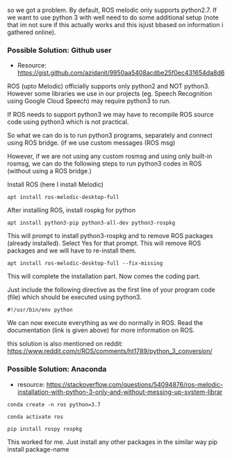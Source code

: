 so we got a problem. By default, ROS melodic only supports python2.7. If we want to use python 3 with well need to do some additional setup (note that im not sure if this actually works and this isjust bbased on information i gathered online). 

### Possible Solution: Github user 
- Resource:  https://gist.github.com/azidanit/9950aa5408acdbe25f0ec431654da8d6

ROS (upto Melodic) officially supports only python2 and NOT python3. However some libraries we use in our projects (eg. Speech Recognition using Google Cloud Speech) may require python3 to run.

If ROS needs to support python3 we may have to recompile ROS source code using python3 which is not practical.

So what we can do is to run python3 programs, separately and connect using ROS bridge. (if we use custom messages (ROS msg)

However, if we are not using any custom rosmsg and using only built-in rosmsg, we can do the following steps to run python3 codes in ROS (without using a ROS bridge.)

Install ROS (here I install Melodic)

```
apt install ros-melodic-desktop-full
```

After installing ROS, install rospkg for python

```
apt install python3-pip python3-all-dev python3-rospkg
```

This will prompt to install python3-rospkg and to remove ROS packages (already installed). Select Yes for that prompt. This will remove ROS packages and we will have to re-install them.

```
apt install ros-melodic-desktop-full --fix-missing
```

This will complete the installation part. Now comes the coding part.

Just include the following directive as the first line of your program code (file) which should be executed using python3.

```
#!/usr/bin/env python
```

We can now execute everything as we do normally in ROS. Read the documentation (link is given above) for more information on ROS.

this solution is also mentioned on reddit: https://www.reddit.com/r/ROS/comments/ht1789/python_3_conversion/

### Possible Solution: Anaconda 
- resource: https://stackoverflow.com/questions/54094876/ros-melodic-installation-with-python-3-only-and-without-messing-up-system-librar

`conda create -n ros python=3.7`

`conda activate ros`

`pip install rospy rospkg`

This worked for me. Just install any other packages in the similar way pip install package-name

